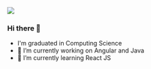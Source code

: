 <img src="https://www.canva.com/design/DAFIN3WAInw/71NRxBOO0V2HeGpxf8Jkrw/view?utm_content=DAFIN3WAInw&utm_campaign=designshare&utm_medium=link&utm_source=publishsharelink">

### Hi there 👋

- I'm graduated in Computing Science
- 🔭 I’m currently working on Angular and Java 
- 🌱 I’m currently learning React JS
